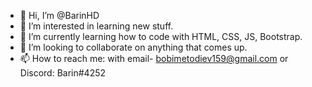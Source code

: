 - 👋 Hi, I’m @BarinHD
- 👀 I’m interested in learning new stuff.
- 🌱 I’m currently learning how to code with HTML, CSS, JS, Bootstrap.
- 💞️ I’m looking to collaborate on anything that comes up.
- 📫 How to reach me: with email- bobimetodiev159@gmail.com or Discord: Barin#4252

<!---
BarinHD/BarinHD is a ✨ special ✨ repository because its `README.md` (this file) appears on your GitHub profile.
You can click the Preview link to take a look at your changes.
--->
